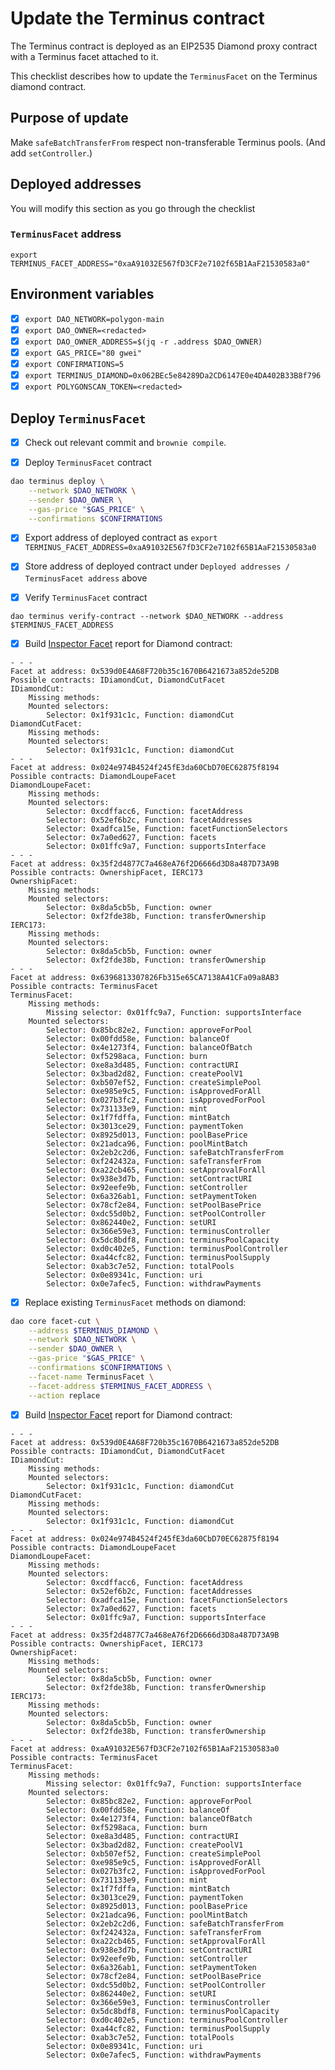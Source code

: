 # Update the Terminus contract

The Terminus contract is deployed as an EIP2535 Diamond proxy contract with a Terminus facet attached to it.

This checklist describes how to update the `TerminusFacet` on the Terminus diamond contract.

## Purpose of update

Make `safeBatchTransferFrom` respect non-transferable Terminus pools. (And add `setController`.)

## Deployed addresses

You will modify this section as you go through the checklist

### `TerminusFacet` address

```
export TERMINUS_FACET_ADDRESS="0xaA91032E567fD3CF2e7102f65B1AaF21530583a0"
```

## Environment variables

- [x] `export DAO_NETWORK=polygon-main`
- [x] `export DAO_OWNER=<redacted>`
- [x] `export DAO_OWNER_ADDRESS=$(jq -r .address $DAO_OWNER)`
- [x] `export GAS_PRICE="80 gwei"`
- [x] `export CONFIRMATIONS=5`
- [x] `export TERMINUS_DIAMOND=0x062BEc5e84289Da2CD6147E0e4DA402B33B8f796`
- [x] `export POLYGONSCAN_TOKEN=<redacted>`

## Deploy `TerminusFacet`

- [x] Check out relevant commit and `brownie compile`.

- [x] Deploy `TerminusFacet` contract

```bash
dao terminus deploy \
    --network $DAO_NETWORK \
    --sender $DAO_OWNER \
    --gas-price "$GAS_PRICE" \
    --confirmations $CONFIRMATIONS
```


- [x] Export address of deployed contract as `export TERMINUS_FACET_ADDRESS=0xaA91032E567fD3CF2e7102f65B1AaF21530583a0`

- [x] Store address of deployed contract under `Deployed addresses / TerminusFacet address` above

- [x] Verify `TerminusFacet` contract

```
dao terminus verify-contract --network $DAO_NETWORK --address $TERMINUS_FACET_ADDRESS
```

- [x] Build [Inspector Facet](https://github.com/bugout-dev/inpsector-facet) report for Diamond contract:

```
- - -
Facet at address: 0x539d0E4A68F720b35c1670B6421673a852de52DB
Possible contracts: IDiamondCut, DiamondCutFacet
IDiamondCut:
	Missing methods:
	Mounted selectors:
		Selector: 0x1f931c1c, Function: diamondCut
DiamondCutFacet:
	Missing methods:
	Mounted selectors:
		Selector: 0x1f931c1c, Function: diamondCut
- - -
Facet at address: 0x024e974B4524f245fE3da60CbD70EC62875f8194
Possible contracts: DiamondLoupeFacet
DiamondLoupeFacet:
	Missing methods:
	Mounted selectors:
		Selector: 0xcdffacc6, Function: facetAddress
		Selector: 0x52ef6b2c, Function: facetAddresses
		Selector: 0xadfca15e, Function: facetFunctionSelectors
		Selector: 0x7a0ed627, Function: facets
		Selector: 0x01ffc9a7, Function: supportsInterface
- - -
Facet at address: 0x35f2d4877C7a468eA76f2D6666d3D8a487D73A9B
Possible contracts: OwnershipFacet, IERC173
OwnershipFacet:
	Missing methods:
	Mounted selectors:
		Selector: 0x8da5cb5b, Function: owner
		Selector: 0xf2fde38b, Function: transferOwnership
IERC173:
	Missing methods:
	Mounted selectors:
		Selector: 0x8da5cb5b, Function: owner
		Selector: 0xf2fde38b, Function: transferOwnership
- - -
Facet at address: 0x6396813307826Fb315e65CA7138A41CFa09a8AB3
Possible contracts: TerminusFacet
TerminusFacet:
	Missing methods:
		Missing selector: 0x01ffc9a7, Function: supportsInterface
	Mounted selectors:
		Selector: 0x85bc82e2, Function: approveForPool
		Selector: 0x00fdd58e, Function: balanceOf
		Selector: 0x4e1273f4, Function: balanceOfBatch
		Selector: 0xf5298aca, Function: burn
		Selector: 0xe8a3d485, Function: contractURI
		Selector: 0x3bad2d82, Function: createPoolV1
		Selector: 0xb507ef52, Function: createSimplePool
		Selector: 0xe985e9c5, Function: isApprovedForAll
		Selector: 0x027b3fc2, Function: isApprovedForPool
		Selector: 0x731133e9, Function: mint
		Selector: 0x1f7fdffa, Function: mintBatch
		Selector: 0x3013ce29, Function: paymentToken
		Selector: 0x8925d013, Function: poolBasePrice
		Selector: 0x21adca96, Function: poolMintBatch
		Selector: 0x2eb2c2d6, Function: safeBatchTransferFrom
		Selector: 0xf242432a, Function: safeTransferFrom
		Selector: 0xa22cb465, Function: setApprovalForAll
		Selector: 0x938e3d7b, Function: setContractURI
		Selector: 0x92eefe9b, Function: setController
		Selector: 0x6a326ab1, Function: setPaymentToken
		Selector: 0x78cf2e84, Function: setPoolBasePrice
		Selector: 0xdc55d0b2, Function: setPoolController
		Selector: 0x862440e2, Function: setURI
		Selector: 0x366e59e3, Function: terminusController
		Selector: 0x5dc8bdf8, Function: terminusPoolCapacity
		Selector: 0xd0c402e5, Function: terminusPoolController
		Selector: 0xa44cfc82, Function: terminusPoolSupply
		Selector: 0xab3c7e52, Function: totalPools
		Selector: 0x0e89341c, Function: uri
		Selector: 0x0e7afec5, Function: withdrawPayments
```

- [x] Replace existing `TerminusFacet` methods on diamond:

```bash
dao core facet-cut \
    --address $TERMINUS_DIAMOND \
    --network $DAO_NETWORK \
    --sender $DAO_OWNER \
    --gas-price "$GAS_PRICE" \
    --confirmations $CONFIRMATIONS \
    --facet-name TerminusFacet \
    --facet-address $TERMINUS_FACET_ADDRESS \
    --action replace
```

- [x] Build [Inspector Facet](https://github.com/bugout-dev/inpsector-facet) report for Diamond contract:

```
- - -
Facet at address: 0x539d0E4A68F720b35c1670B6421673a852de52DB
Possible contracts: IDiamondCut, DiamondCutFacet
IDiamondCut:
	Missing methods:
	Mounted selectors:
		Selector: 0x1f931c1c, Function: diamondCut
DiamondCutFacet:
	Missing methods:
	Mounted selectors:
		Selector: 0x1f931c1c, Function: diamondCut
- - -
Facet at address: 0x024e974B4524f245fE3da60CbD70EC62875f8194
Possible contracts: DiamondLoupeFacet
DiamondLoupeFacet:
	Missing methods:
	Mounted selectors:
		Selector: 0xcdffacc6, Function: facetAddress
		Selector: 0x52ef6b2c, Function: facetAddresses
		Selector: 0xadfca15e, Function: facetFunctionSelectors
		Selector: 0x7a0ed627, Function: facets
		Selector: 0x01ffc9a7, Function: supportsInterface
- - -
Facet at address: 0x35f2d4877C7a468eA76f2D6666d3D8a487D73A9B
Possible contracts: OwnershipFacet, IERC173
OwnershipFacet:
	Missing methods:
	Mounted selectors:
		Selector: 0x8da5cb5b, Function: owner
		Selector: 0xf2fde38b, Function: transferOwnership
IERC173:
	Missing methods:
	Mounted selectors:
		Selector: 0x8da5cb5b, Function: owner
		Selector: 0xf2fde38b, Function: transferOwnership
- - -
Facet at address: 0xaA91032E567fD3CF2e7102f65B1AaF21530583a0
Possible contracts: TerminusFacet
TerminusFacet:
	Missing methods:
		Missing selector: 0x01ffc9a7, Function: supportsInterface
	Mounted selectors:
		Selector: 0x85bc82e2, Function: approveForPool
		Selector: 0x00fdd58e, Function: balanceOf
		Selector: 0x4e1273f4, Function: balanceOfBatch
		Selector: 0xf5298aca, Function: burn
		Selector: 0xe8a3d485, Function: contractURI
		Selector: 0x3bad2d82, Function: createPoolV1
		Selector: 0xb507ef52, Function: createSimplePool
		Selector: 0xe985e9c5, Function: isApprovedForAll
		Selector: 0x027b3fc2, Function: isApprovedForPool
		Selector: 0x731133e9, Function: mint
		Selector: 0x1f7fdffa, Function: mintBatch
		Selector: 0x3013ce29, Function: paymentToken
		Selector: 0x8925d013, Function: poolBasePrice
		Selector: 0x21adca96, Function: poolMintBatch
		Selector: 0x2eb2c2d6, Function: safeBatchTransferFrom
		Selector: 0xf242432a, Function: safeTransferFrom
		Selector: 0xa22cb465, Function: setApprovalForAll
		Selector: 0x938e3d7b, Function: setContractURI
		Selector: 0x92eefe9b, Function: setController
		Selector: 0x6a326ab1, Function: setPaymentToken
		Selector: 0x78cf2e84, Function: setPoolBasePrice
		Selector: 0xdc55d0b2, Function: setPoolController
		Selector: 0x862440e2, Function: setURI
		Selector: 0x366e59e3, Function: terminusController
		Selector: 0x5dc8bdf8, Function: terminusPoolCapacity
		Selector: 0xd0c402e5, Function: terminusPoolController
		Selector: 0xa44cfc82, Function: terminusPoolSupply
		Selector: 0xab3c7e52, Function: totalPools
		Selector: 0x0e89341c, Function: uri
		Selector: 0x0e7afec5, Function: withdrawPayments
```
